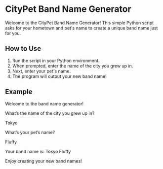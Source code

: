 # CityPet Band Name Generator

Welcome to the CityPet Band Name Generator! This simple Python script asks for your hometown and pet's name to create a unique band name just for you.

## How to Use
1. Run the script in your Python environment.
2. When prompted, enter the name of the city you grew up in.
3. Next, enter your pet's name.
4. The program will output your new band name!

## Example
Welcome to the band name generator!

What’s the name of the city you grew up in?

Tokyo

What’s your pet’s name?

Fluffy

Your band name is: Tokyo Fluffy


Enjoy creating your new band names!
